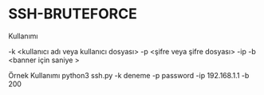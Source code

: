 # SSH-BRUTEFORCE

Kullanımı

-k <kullanıcı adı veya kullanıcı dosyası> 
-p <şifre veya şifre dosyası> 
-ip <hedefin ip adresi>
-b <banner için saniye >
	
Örnek Kullanımı
	python3 ssh.py -k deneme -p password -ip 192.168.1.1 -b 200
